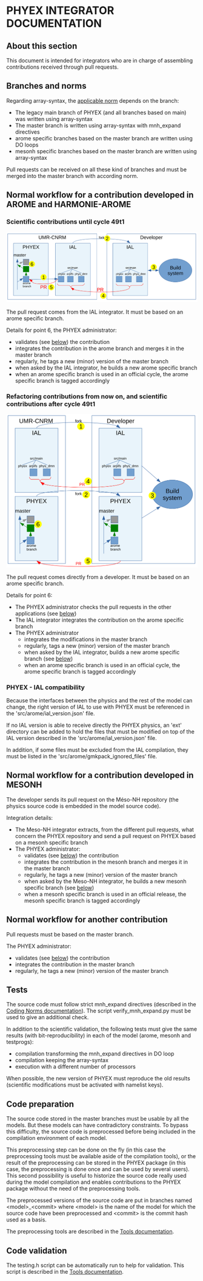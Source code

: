# PHYEX INTEGRATOR DOCUMENTATION

## About this section

This document is intended for integrators who are in charge of assembling contributions received through pull requests.

## Branches and norms

Regarding array-syntax, the [applicable norm](./CodingNorms.md) depends on the branch:

  - The legacy main branch of PHYEX (and all branches based on main) was written using array-syntax
  - The master branch is written using array-syntax with mnh\_expand directives
  - arome specific branches based on the master branch are written using DO loops
  - mesonh specific branches based on the master branch are written using array-syntax

Pull requests can be received on all these kind of branches and must be merged into the master branch with according norm.

## Normal workflow for a contribution developed in AROME and HARMONIE-AROME

### Scientific contributions until cycle 49t1

![](./AROMEworkflow1.svg)

The pull request comes from the IAL integrator. It must be based on an arome specific branch.

Details for point 6, the PHYEX administrator:

  - validates (see [below](#tests)) the contribution
  - integrates the contribution in the arome branch and merges it in the master branch
  - regularly, he tags a new (minor) version of the master branch
  - when asked by the IAL integrator, he builds a new arome specific branch
  - when an arome specific branch is used in an official cycle, the arome specific branch is tagged accordingly

### Refactoring contributions from now on, and scientific contributions after cycle 49t1

![](./AROMEworkflow2.svg)

The pull request comes directly from a developer. It must be based on an arome specific branch.

Details for point 6:

  - The PHYEX administrator checks the pull requests in the other applications (see [below](#tests))
  - The IAL integrator integrates the contribution on the arome specific branch
  - The PHYEX administrator
    - integrates the modifications in the master branch
    - regularly, tags a new (minor) version of the master branch
    - when asked by the IAL integrator, builds a new arome specific branch (see [below](#code-preparation))
    - when an arome specific branch is used in an official cycle, the arome specific branch is tagged accordingly

### PHYEX - IAL compatibility

Because the interfaces between the physics and the rest of the model can change, the right version of IAL to use with PHYEX must be referenced in the 'src/arome/ial\_version.json' file.

If no IAL version is able to receive directly the PHYEX physics, an 'ext' directory can be added to hold the files that must be modified on top of the IAL version described in the 'src/arome/ial\_version.json' file.

In addition, if some files must be excluded from the IAL compilation, they must be listed in the 'src/arome/gmkpack\_ignored\_files' file.

## Normal workflow for a contribution developed in MESONH

The developer sends its pull request on the Méso-NH repository (the physics source code is embedded in the model source code).

Integration details:

  - The Meso-NH integrator extracts, from the different pull requests, what concern the PHYEX repository and send a pull request on PHYEX based on a mesonh specific branch
  - The PHYEX administrator:
    - validates (see [below](#tests)) the contribution
    - integrates the contribution in the mesonh branch and merges it in the master branch
    - regularly, he tags a new (minor) version of the master branch
    - when asked by the Meso-NH integrator, he builds a new mesonh specific branch (see [below](#code-preparation))
    - when a mesonh specific branch is used in an official release, the mesonh specific branch is tagged accordingly

## Normal workflow for another contribution

Pull requests must be based on the master branch.

The PHYEX administrator:

  - validates (see [below](#tests)) the contribution
  - integrates the contribution in the master branch
  - regularly, he tags a new (minor) version of the master branch

## Tests

The source code must follow strict mnh\_expand directives (described in the [Coding Norms documentation](./CodingNorms.md)). The script verify\_mnh\_expand.py must be used to give an additional check.

In addition to the scientific validation, the following tests must give the same results (with bit-reproducibility) in each of the model (arome, mesonh and testprogs):

  - compilation transforming the mnh\_expand directives in DO loop
  - compilation keeping the array-syntax
  - execution with a different number of processors

When possible, the new version of PHYEX must reproduce the old results (scientific modifications must be activated with namelist keys).

## Code preparation

The source code stored in the master branches must be usable by all the models. But these models can have contradictory constraints. To bypass this difficulty, the source code is preprocessed before being included in the compilation environment of each model.

This preprocessing step can be done on the fly (in this case the preprocessing tools must be available aside of the compilation tools), or the result of the preprocessing can be stored in the PHYEX package (in this case, the preprocessing is done once and can be used by several users).
This second possibility is useful to historize the source code really used during the model compilation and enables contributions to the PHYEX package without the need of the preprocessing tools.

The preprocessed versions of the source code are put in branches named \<model\>\_\<commit\> where \<model\> is the name of the model for which the source code have been preprocessed and \<commit\> is the commit hash used as a basis.

The preprocessing tools are described in the [Tools documentation](./Tools.md).

## Code validation

The testing.h script can be automatically run to help for validation. This script is described
in the [Tools documentation](./Tools.md).

